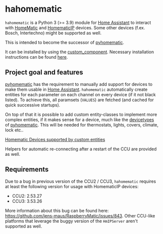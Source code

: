 # hahomematic

`hahomematic` is a Python 3 (>= 3.9) module for [Home Assistant](https://www.home-assistant.io/) to interact with [HomeMatic](https://www.eq-3.com/products/homematic.html) and [HomematicIP](https://www.homematic-ip.com/en/start.html) devices. Some other devices (f.ex. Bosch, Intertechno) might be supported as well.

This is intended to become the successor of [pyhomematic](https://github.com/danielperna84/pyhomematic).

It can be installed by using the [custom_component](https://github.com/danielperna84/custom_homematic).
Necessary installation instructions can be found [here](https://github.com/danielperna84/custom_homematic/wiki/Installation).

## Project goal and features

[pyhomematic](https://github.com/danielperna84/pyhomematic) has the requirement to manually add support for devices to make them usable in [Home Assistant](https://www.home-assistant.io/). `hahomematic` automatically create entities for each parameter on each channel on every device (if it not black listed). To achieve this, all paramsets (`VALUES`) are fetched (and cached for quick successive startups).

On top of that it is possible to add custom entity-classes to implement more complex entities, if it makes sense for a device, much like the [devicetypes](https://github.com/danielperna84/pyhomematic/tree/master/pyhomematic/devicetypes) of [pyhomematic](https://github.com/danielperna84/pyhomematic). This will be needed for thermostats, lights, covers, climate, lock etc..

[Homematic Devices supported by custom entities](https://github.com/danielperna84/hahomematic/wiki/Homematic-Devices-supported-by-custom-entity)

Helpers for automatic re-connecting after a restart of the CCU are provided as well.

## Requirements

Due to a bug in previous version of the CCU2 / CCU3, `hahomematic` requires at least the following version for usage with HomematicIP devices:

- CCU2: 2.53.27
- CCU3: 3.53.26

More information about this bug can be found here: https://github.com/jens-maus/RaspberryMatic/issues/843. Other CCU-like platforms that leverage the buggy version of the `HmIPServer` aren't supported as well.
